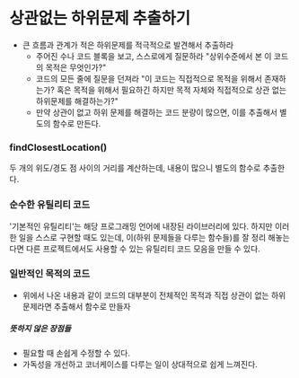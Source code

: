 # 상관없는 하위문제 추출하기

- 큰 흐름과 관계가 적은 하위문제를 적극적으로 발견해서 추출하라
  - 주어진 수나 코드 블록을 보고, 스스로에게 질문하라 "상위수준에서 본 이 코드의 목적은 무엇인가?"
  - 코드의 모든 줄에 질문을 던져라 "이 코드는 직접적으로 목적을 위해서 존재하는가? 혹은 목적을 위해서 필요하긴 하지만 목적 자체와 직접적으로 상관 없는 하위문제를 해결하는가?"
  - 만약 상관이 없고 하위 문제를 해결하는 코드 분량이 많으면, 이를 추출해서 별도의 함수로 만든다.
  
### findClosestLocation()

두 개의 위도/경도 점 사이의 거리를 계산하는데, 내용이 많으니 별도의 함수로 추출한다.

### 순수한 유틸리티 코드

'기본적인 유틸리티'는 해당 프로그래밍 언어에 내장된 라이브러리에 있다. 하지만 이러한 일을 스스로 구현할 때도 있는데, 이(하위 문제들을 다루는 함수들)를 잘 정리 해놓는다면 다른 프로젝트에서도 사용할 수 있는 유틸리티 코드 모음을 만들 수 있다.

### 일반적인 목적의 코드

- 위에서 나온 내용과 같이 코드의 대부분이 전체적인 목적과 직접 상관이 없는 하위문제라면 추출해서 함수로 만들자

##### 뜻하지 않은 장점들

- 필요할 때 손쉽게 수정할 수 있다.
- 가독성을 개선하고 코너케이스를 다루는 일이 상대적으로 쉽게 느껴진다.


